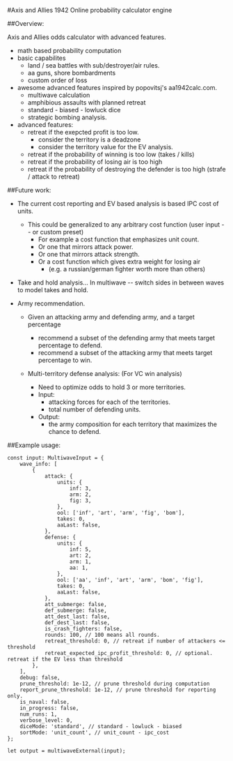 #Axis and Allies 1942 Online probability calculator engine

##Overview:

Axis and Allies odds calculator with advanced features.
- math based probability computation
- basic capabilites
    - land / sea battles with sub/destroyer/air rules.
    - aa guns, shore bombardments
    - custom order of loss
- awesome advanced features inspired by popovitsj's aa1942calc.com.
    - multiwave calculation
    - amphibious assaults with planned retreat
    - standard - biased - lowluck dice
    - strategic bombing analysis.
- advanced features:
    - retreat if the exepcted profit is too low.
        - consider the territory is a deadzone
        - consider the territory value for the EV analysis.
    - retreat if the probability of winning is too low (takes / kills)
    - retreat if the probability of losing air is too high
    - retreat if the probability of destroying the defender is too high (strafe / attack to retreat)

##Future work:

- The current cost reporting and EV based analysis is based IPC cost of units.  
    - This could be generalized to any arbitrary cost function (user input -- or custom preset)
        - For example a cost function that emphasizes unit count. 
        - Or one that mirrors attack power.
        - Or one that mirrors attack strength.
        - Or a cost function which gives extra weight for losing air 
            - (e.g. a russian/german fighter worth more than others)

- Take and hold analysis... In multiwave -- switch sides in between waves to model takes and hold.

- Army recommendation.   
    - Given an attacking army and defending army, and a target percentage
        - recommend a subset of the defending army that meets target percentage to defend.
        - recommend a subset of the attacking army that meets target percentage to win.

    - Multi-territory defense analysis: (For VC win analysis)
        - Need to optimize odds to hold 3 or more territories.
        - Input:  
            - attacking forces for each of the territories.
            - total number of defending units.
        - Output:
            - the army composition for each territory that maximizes the chance to defend.

##Example usage:

```
const input: MultiwaveInput = {
	wave_info: [
		{
			attack: {
				units: {
					inf: 3,
					arm: 2,
					fig: 3,
				},
				ool: ['inf', 'art', 'arm', 'fig', 'bom'],
				takes: 0,
				aaLast: false,
			},
			defense: {
				units: {
					inf: 5,
					art: 2,
					arm: 1,
					aa: 1,
				},
				ool: ['aa', 'inf', 'art', 'arm', 'bom', 'fig'],
				takes: 0,
				aaLast: false,
			},
			att_submerge: false,
			def_submerge: false,
			att_dest_last: false,
			def_dest_last: false,
			is_crash_fighters: false,
			rounds: 100, // 100 means all rounds.
			retreat_threshold: 0, // retreat if number of attackers <= threshold
			retreat_expected_ipc_profit_threshold: 0, // optional. retreat if the EV less than threshold
		},
	],
	debug: false,
	prune_threshold: 1e-12, // prune threshold during computation
	report_prune_threshold: 1e-12, // prune threshold for reporting only.
	is_naval: false,
	in_progress: false,
	num_runs: 1,
	verbose_level: 0,
	diceMode: 'standard', // standard - lowluck - biased
	sortMode: 'unit_count', // unit_count - ipc_cost
};

let output = multiwaveExternal(input);
```
